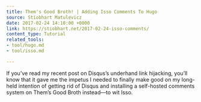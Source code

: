 ```yaml
---
title: Them's Good Broth! | Adding Isso Comments To Hugo
source: Stíobhart Matulevicz
date: 2017-02-24 14:10:00 +0000
link: https://stiobhart.net/2017-02-24-isso-comments/
content_type: Tutorial
related_tools:
- tool/hugo.md
- tool/isso.md

---
```

If you’ve read my recent post on Disqus’s underhand link hijacking, you’ll know that it gave me the impetus I needed to finally make good on my long-held intention of getting rid of Disqus and installing a self-hosted comments system on Them’s Good Broth instead—to wit Isso.
